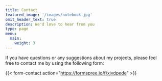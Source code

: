 ```yaml
---
title: Contact
featured_image: '/images/notebook.jpg'
omit_header_text: true
description: We'd love to hear from you
type: page
menu:
  main:
    weight: 3
---
```



If you have questions or any suggestions about my projects, please feel free to contact me by using the following form:

{{< form-contact action="https://formspree.io/f/xjvdpede"  >}}
